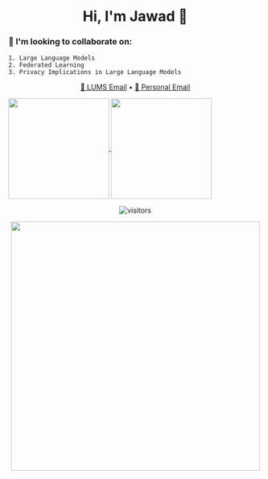 <h1 align="center">Hi, I'm Jawad 👋</h1>

### 🤝 I'm looking to collaborate on:

```text
1. Large Language Models
2. Federated Learning
3. Privacy Implications in Large Language Models
```

<p align="center"> <a href="mailto:25100094@lums.edu.pk">📧 LUMS Email</a> • <a href="mailto:jawad.saeed586r@gmail.com">📧 Personal Email</a> </p>

<a href="https://github.com/anuraghazra/github-readme-stats">
  <img height=200 align="center" src="https://github-readme-stats.vercel.app/api?username=Jawamegamind&show_icons=true&theme=tokyonight" />
</a>
<a href="https://github.com/anuraghazra/convoychat">
  <img height=200 align="center" src="https://github-readme-stats.vercel.app/api/top-langs?username=Jawamegamind&layout=compact&langs_count=8&card_width=320&show_icons=true&theme=tokyonight" />
</a>

<p align="center">
  <img src="https://visitor-badge.laobi.icu/badge?page_id=Jawamegamind" alt="visitors" />
</p>

<p align="center">
  <img src="http://github-profile-summary-cards.vercel.app/api/cards/profile-details?username=Jawamegamind&theme=tokyonight" width="495"/>
</p>

